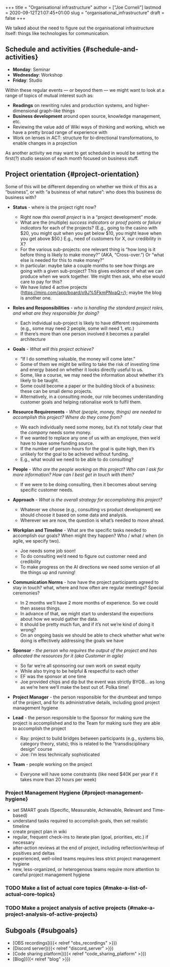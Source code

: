 +++
title = "Organisational infrastructure"
author = ["Joe Corneli"]
lastmod = 2020-09-12T21:07:45+01:00
slug = "organisational_infrastructure"
draft = false
+++

We talked about the need to figure out the organisational
infrastructure itself: things like technologies for communication.


## Schedule and activities {#schedule-and-activities}

-   **Monday**: Seminar
-   **Wednesday**: Workshop
-   **Friday**: Studio

Within these regular events — or beyond them — we might want to look
at a range of topics of mutual interest such as:

-   **Readings** on rewriting rules and production systems, and higher-dimensional graph-like things
-   **Business development** around open source, knowledge management, etc.
-   Reviewing the value add of Wiki ways of thinking and working, which we have a pretty broad range of experience with
-   Work on lenses in ACT: structure for bi-directional transformations, to enable changes in a projection

As another activity we may want to get scheduled in would be setting
the first(?) studio session of each month focused on business stuff.


## Project orientation {#project-orientation}

Some of this will be different depending on whether we think of this as a “business”, or with “a business of what nature”: who does this business do business with?

-   **Status** - where is the project right now?
    -   Right now _this overall project_ is in a “project development” mode.
    -   What are the (multiple) _success indicators_ or _proof points_ or _failure indicators_ for each of the projects? (E.g., going to the casino with $20, you might quit when you get below $10, you might leave when you get above $50.) E.g., need of customers for X, our credibility in X?
    -   For the various sub-projects: one relevant thing is “how long is it before thing is likely to make money?” (AKA, “Cross-over.”) Or “what else is needed for this to make money?”
    -   In particular: maybe take a couple months to see how things are going with a given sub-project? This gives evidence of what we can produce when we work together. We might then ask, who else would care to pay for this?
    -   We have listed 4 active projects (<https://miro.com/app/board/o9J%5FkmPNvaQ=/>); maybe the blog is another one.
-   **Roles and Responsibilities** - _who is handling the standard project roles, and what are they responsible for doing?_
    -   Each individual sub-project is likely to have different requirements (e.g., some may need 2 people, some will need 1, etc.)
    -   If there’s more than one person involved it becomes a parallel architecture
-   **Goals** - _What will this project achieve?_
    -   “If I do something valuable, the money will come later.”
    -   Some of them we might be willing to take the risk of investing time and energy based on whether it looks directly useful to us.
    -   Some, like a course, we may need the information about whether it’s likely to be taught.
    -   Some could become a paper or the building block of a business: these can be small demo projects.
    -   Alternatively, in a consulting mode, our role becomes understanding customer goals and helping rationalise work to fulfil them.
-   **Resource Requirements** - _What (people, money, things) are needed to accomplish this project?  Where do they come from?_
    -   We each individually need some money, but it’s not totally clear that the _company_ needs some money.
    -   If we wanted to replace any one of us with an employee, then we’d have to have some funding source.
    -   If the number of person-hours for the goal is quite high, then it’s unlikely for the goal to be achieved without funding.
    -   E.g., what would we need to be able to do consulting?
-   **People** - _Who are the people working on this project? Who can I ask for more information? How can I best get in touch with them?_
    -   If we were to be doing consulting, then it becomes about serving specific customer needs.
-   **Approach** - _What is the overall strategy for accomplishing this project?_
    -   Whatever we choose (e.g., consulting vs product development) we should choose it based on some data and analysis.
    -   Wherever we are now, the question is what’s needed to move ahead.

-   **Workplan and Timeline** - What are the specific tasks needed to accomplish our goals? When might they happen? Who / what / when (in agile, we specify two).
    -   Joe needs some job soon!
    -   To do consulting we’d need to figure out customer need and credibility
    -   To make progress on the AI directions we need some version of all the things up and running!
-   **Communication Norms** - how have the project participants agreed to stay in touch? what, where and how often are regular meetings? Special ceremonies?
    -   In 2 months we’ll have 2 more months of experience.  So we could then assess things.
    -   In advance of that, we might start to understand the expections about how we would gather the data.
    -   It should be pretty much fun, and if it’s not we’re kind of doing it wrong?
    -   On an ongoing basis we should be able to check whether what we’re doing is effectively addressing the goals we have
-   **Sponsor** - _the person who requires the output of the project and has allocated the resources for it (aka Customer in agile)_
    -   So far we’re all sponsoring our own work on sweat equity
    -   While also trying to be helpful & respectful to each other
    -   EF was the sponsor at one time
    -   Joe provided chips and dip but the event was strictly BYOB... as long as we’re here we’ll make the best out of.  Polka time!
-   **Project Manager** - the person responsible for the drumbeat and tempo of the project, and for its administrative details, including good project management hygiene
-   **Lead** - the person responsible to the Sponsor for making sure the project is accomplished and to the Team for making sure they are able to accomplish the project
    -   Ray: project to build bridges between participants (e.g., systems bio, category theory, stats); this is related to the “transdisciplinary design” course
    -   Joe: I’m less technically sophisticated
-   **Team** - people working on the project
    -   Everyone will have some constraints (like need $40K per year if it takes more than 20 hours per week)


### Project Management Hygiene {#project-management-hygiene}

-   set SMART goals (Specific, Measurable, Achievable, Relevant and Time-based)
-   understand tasks required to accomplish goals, then set realistic timeline
-   create project plan in wiki
-   regular, frequent check-ins to iterate plan (goal, priorities, etc.) if necessary
-   after-action reviews at the end of project, including reflection/writeup of positives and deltas
-   experienced, well-oiled teams requires less strict project management hygiene
-   new, less-organized, or heterogenous teams require more attention to careful project management hygiene


### <span class="org-todo todo TODO">TODO</span> Make a list of actual core topics {#make-a-list-of-actual-core-topics}


### <span class="org-todo todo TODO">TODO</span> Make a project analysis of active projects {#make-a-project-analysis-of-active-projects}


## Subgoals {#subgoals}

-   [OBS recordings]({{< relref "obs_recordings" >}})
-   [Discord server]({{< relref "discord_server" >}})
-   [Code sharing platform]({{< relref "code_sharing_platform" >}})
-   [Blog]({{< relref "blog" >}})
